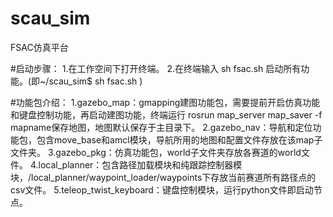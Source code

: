 # scau_sim
FSAC仿真平台

#启动步骤：
1.在工作空间下打开终端。
2.在终端输入 sh fsac.sh 启动所有功能。(即~/scau_sim$ sh fsac.sh )

#功能包介绍：
1.gazebo_map：gmapping建图功能包，需要提前开启仿真功能和键盘控制功能，再启动建图功能，终端运行 rosrun map_server map_saver -f mapname保存地图，地图默认保存于主目录下。
2.gazebo_nav：导航和定位功能包，包含move_base和amcl模块，导航所用的地图和配置文件存放在该map子文件夹。
3.gazebo_pkg：仿真功能包，world子文件夹存放各赛道的world文件。
4.local_planner：包含路径加载模块和纯跟踪控制器模块，/local_planner/waypoint_loader/waypoints下存放当前赛道所有路径点的csv文件。
5.teleop_twist_keyboard：键盘控制模块，运行python文件即启动节点。
